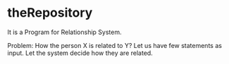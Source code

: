 # theRepository

It is a Program for Relationship System.

Problem: How the person X is related to Y? Let us have few statements as input. Let the system decide how they are related.
